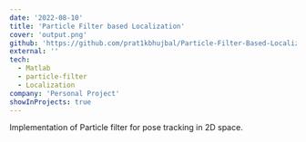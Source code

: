 ```yaml
---
date: '2022-08-10'
title: 'Particle Filter based Localization'
cover: 'output.png'
github: 'https://github.com/prat1kbhujbal/Particle-Filter-Based-Localization'
external: ''
tech:
  - Matlab
  - particle-filter
  - Localization
company: 'Personal Project'
showInProjects: true
---
```


Implementation of Particle filter for pose tracking in 2D space.
